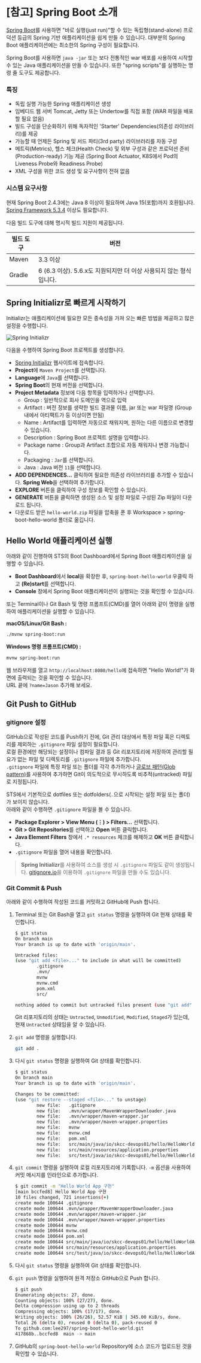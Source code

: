 # [참고] Spring Boot 소개

[Spring Boot](https://spring.io/projects/spring-boot)를 사용하면 "바로 실행(just run)"할 수 있는 독립형(stand-alone) 프로덕션 등급의 Spring 기반 애플리케이션을 쉽게 만들 수 있습니다. 대부분의 Spring Boot 애플리케이션에는 최소한의 Spring 구성이 필요합니다.

Spring Boot를 사용하면 `java -jar` 또는 보다 전통적인 war 배포를 사용하여 시작할 수 있는 Java 애플리케이션을 만들 수 있습니다. 또한 "spring scripts"를 실행하는 명령 줄 도구도 제공합니다.

### 특징

* 독립 실행 가능한 Spring 애플리케이션 생성
* 임베디드 웹 서버 Tomcat, Jetty 또는 Undertow를 직접 포함 (WAR 파일을 배포할 필요 없음)
* 빌드 구성을 단순화하기 위해 독자적인 'Starter' Dependencies(의존성 라이브러리)를 제공
* 가능할 때 언제든 Spring 및 서드 파티(3rd party) 라이브러리를 자동 구성
* 메트릭(Metrics), 헬스 체크(Health Check) 및 외부 구성과 같은 프로덕션 준비(Production-ready) 기능 제공 (Spring Boot Actuator, K8S에서 Pod의 Liveness Probe와 Readiness Probe)
* XML 구성을 위한 코드 생성 및 요구사항이 전혀 없음

### 시스템 요구사항

현재 Spring Boot 2.4.3에는 Java 8 이상이 필요하며 Java 15(포함)까지 호환됩니다. [Spring Framework 5.3.4](https://docs.spring.io/spring/docs/5.3.4/reference/html/) 이상도 필요합니다.

다음 빌드 도구에 대해 명시적 빌드 지원이 제공됩니다.

| 빌드 도구  | 버전                                           |
|--------|----------------------------------------------|
| Maven  | 3.3 이상                                       |
| Gradle | 6 (6.3 이상). 5.6.x도 지원되지만 더 이상 사용되지 않는 형식입니다. |

## Spring Initializr로 빠르게 시작하기

Initializr는 애플리케이션에 필요한 모든 종속성을 가져 오는 빠른 방법을 제공하고 많은 설정을 수행합니다.

![Spring Initializr](images/spring_initializr.png "Spring Initializr")

다음을 수행하여 Spring Boot 프로젝트를 생성합니다.

* [Spring Initializr](https://start.spring.io/) 웹사이트에 접속합니다.
* **Project**에 `Maven Project`를 선택합니다.
* **Language**에 `Java`를 선택합니다.
* **Spring Boot**의 현재 버전을 선택합니다.
* **Project Metadata** 정보에 다음 항목을 입력하거나 선택합니다.
  * Group : 일반적으로 회사 도메인을 역으로 입력
  * Artifact : 버전 정보를 생략한 빌드 결과물 이름, jar 또는 war 파일명 (Group 내에서 아티팩트가 둥 이상이면 안됨)
  * Name : Artifact를 입력하면 자동으로 채워지며, 원하는 다른 이름으로 변경할 수 있습니다.
  * Description : Spring Boot 프로젝트 설명을 입력합니다.
  * Package name : Group과 Artifact 조합으로 자동 채워지나 변경 가능합니다.
  * Packaging : `Jar`를 선택합니다.
  * Java : Java 버전 `11`을 선택합니다.
* **ADD DEPENDENCES...** 클릭하여 필요한 의존성 라이브러리를 추가할 수 있습니다. **Spring Web**을 선택하여 추가합니다.
* **EXPLORE** 버튼을 클릭하여 구성 정보를 확인할 수 있습니다.
* **GENERATE** 버튼을 클릭하면 생성된 소스 및 설정 파일로 구성된 Zip 파일이 다운로드 됩니다.
* 다운로드 받은 `hello-world.zip` 파일을 압축을 푼 후 Workspace > spring-boot-hello-world 폴더로 옮깁니다.

## Hello World 애플리케이션 실행

아래와 같이 진행하여 STS의 Boot Dashboard에서 Spring Boot 애플리케이션을 실행할 수 있습니다.

* **Boot Dashboard**에서 **local**을 확장한 후, `spring-boot-hello-world` 우클릭 하고 **(Re)start**를 선택합니다.
* **Console** 창에서 Spring Boot 애플리케이션이 실행되는 것을 확인할 수 있습니다.

또는 Terminal이나 Git Bash 및 명령 프롬프트(CMD)를 열어 아래와 같이 명령을 실행하여 애플리케이션을 실행할 수 있습니다.

**macOS/Linux/Git Bash :**

```bash
./mvnw spring-boot:run
```

**Windows 명령 프롬프트(CMD) :**

```bash
mvnw spring-boot:run
```

웹 브라우저를 열고 `http://localhost:8080/hello`에 접속하면 "Hello World!"가 화면에 출력되는 것을 확인할 수 있습니다.  
URL 끝에 `?name=Jason` 추가해 보세요.

## Git Push to GitHub

### gitignore 설정

GitHub으로 작성된 코드를 Push하기 전에, Git 관리 대상에서 특정 파일 혹은 디렉토리를 제외하는 `.gitignore` 파일 설정이 필요합니다.  
로컬 환경에만 해당되는 설정이나 컴파일 결과 등 Git 리포지토리에 저장하여 관리할 필요가 없는 파일 및 디렉토리를 `.gitignore` 파일에 추가합니다.  
`.gitignore` 파일에 특정 파일 또는 폴더를 각각 추가하거나 [글로브 패턴(Glob pattern)](https://ko.wikipedia.org/wiki/%EA%B8%80%EB%A1%9C%EB%B8%8C_(%ED%94%84%EB%A1%9C%EA%B7%B8%EB%9E%98%EB%B0%8D))를 사용하여 추가하면 Git이 의도적으로 무시하도록 비추적(untracked) 파일로 지정됩니다.

STS에서 기본적으로 dotfiles 또는 dotfolders(`.`으로 시작되는 설정 파일 또는 폴더)가 보이지 않습니다.  
아래와 같이 수행하면 `.gitignore` 파일을 볼 수 있습니다.

* **Package Explorer > View Menu (⋮) > Filters...** 선택합니다.
* **Git > Git Repositories**를 선택하고 **Open** 버튼 클릭합니다.
* **Java Element Filters** 창에서 `.* resources` 체크를 해제하고 **OK** 버튼 클릭합니다.
* `.gitignore` 파일을 열어 내용을 확인합니다.

> **Spring Initializr**를 사용하여 소스를 생성 시 `.gitignore` 파일도 같이 생성됩니다.
> [gitignore.io](https://www.toptal.com/developers/gitignore)을 이용하여 `.gitignore` 파일을 만들 수도 있습니다.

### Git Commit & Push

아래와 같이 수행하여 작성된 코드를 커밋하고 GitHub에 Push 합니다.

1. Terminal 또는 Git Bash을 열고 `git status` 명령을 실행하여 Git 현재 상태를 확인합니다.

    ```bash
    $ git status
    On branch main
    Your branch is up to date with 'origin/main'.

    Untracked files:
    (use "git add <file>..." to include in what will be committed)
            .gitignore
            .mvn/
            mvnw
            mvnw.cmd
            pom.xml
            src/

    nothing added to commit but untracked files present (use "git add" to track)
    ```

    Git 리포지토리의 상태는 `Untracted`, `Unmodified`, `Modified`, `Staged`가 있는데, 현재 `Untracted` 상태임을 알 수 있습니다.

2. `git add` 명령을 실행합니다.

    ```bash
    git add .
    ```

3. 다시 `git status` 명령을 실행하여 Git 상태를 확인합니다.

    ```bash
    $ git status
    On branch main
    Your branch is up to date with 'origin/main'.

    Changes to be committed:
    (use "git restore --staged <file>..." to unstage)
            new file:   .gitignore
            new file:   .mvn/wrapper/MavenWrapperDownloader.java
            new file:   .mvn/wrapper/maven-wrapper.jar
            new file:   .mvn/wrapper/maven-wrapper.properties
            new file:   mvnw
            new file:   mvnw.cmd
            new file:   pom.xml
            new file:   src/main/java/io/skcc-devops01/hello/HelloWorldApplication.java
            new file:   src/main/resources/application.properties
            new file:   src/test/java/io/skcc-devops01/hello/HelloWorldApplicationTests.java
    ```

4. `git commit` 명령을 실행하여 로컬 리포지토리에 기록합니다. `-m` 옵션을 사용하여 커밋 메시지를 인라인으로 추가합니다.

    ```bash
    $ git commit -m "Hello World App 구현"
    [main bccfed8] Hello World App 구현
    10 files changed, 721 insertions(+)
    create mode 100644 .gitignore
    create mode 100644 .mvn/wrapper/MavenWrapperDownloader.java
    create mode 100644 .mvn/wrapper/maven-wrapper.jar
    create mode 100644 .mvn/wrapper/maven-wrapper.properties
    create mode 100644 mvnw
    create mode 100644 mvnw.cmd
    create mode 100644 pom.xml
    create mode 100644 src/main/java/io/skcc-devops01/hello/HelloWorldApplication.java
    create mode 100644 src/main/resources/application.properties
    create mode 100644 src/test/java/io/skcc-devops01/hello/HelloWorldApplicationTests.java
    ```

5. 다시 `git status` 명령을 실행하여 Git 상태를 확인합니다.
6. `git push` 명령을 실행하여 원격 저장소 GitHub으로 Push 합니다.

    ```bash
    $ git push
    Enumerating objects: 27, done.
    Counting objects: 100% (27/27), done.
    Delta compression using up to 2 threads
    Compressing objects: 100% (17/17), done.
    Writing objects: 100% (26/26), 52.57 KiB | 345.00 KiB/s, done.
    Total 26 (delta 0), reused 0 (delta 0), pack-reused 0
    To github.com:lee297/spring-boot-hello-world.git
    417868b..bccfed8  main -> main
    ```

7. GitHub의 `spring-boot-hello-world` Repository에 소스 코드가 업로드된 것을 확인할 수 있습니다.